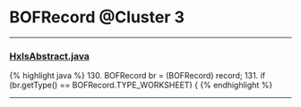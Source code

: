 # BOFRecord @Cluster 3

***

### [HxlsAbstract.java](https://searchcode.com/codesearch/view/68613461/)
{% highlight java %}
130. BOFRecord br = (BOFRecord) record;
131. if (br.getType() == BOFRecord.TYPE_WORKSHEET) {
{% endhighlight %}

***

